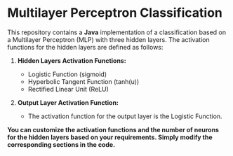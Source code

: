 # Multilayer Perceptron Classification

This repository contains a **Java** implementation of a classification based on a Multilayer Perceptron (MLP) with three hidden layers. The activation functions for the hidden layers are defined as follows:

1. **Hidden Layers Activation Functions:**
   - Logistic Function (sigmoid)
   - Hyperbolic Tangent Function (tanh(u))
   - Rectified Linear Unit (ReLU)

2. **Output Layer Activation Function:**
   - The activation function for the output layer is the Logistic Function.

**You can customize the activation functions and the number of neurons for the hidden layers based on your requirements. Simply modify the corresponding sections in the code.**
